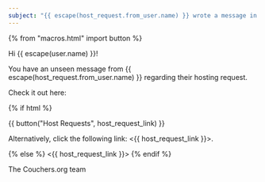 ```yaml
---
subject: "{{ escape(host_request.from_user.name) }} wrote a message in their hosting request"
---
```


{% from "macros.html" import button %}

Hi {{ escape(user.name) }}!

You have an unseen message from {{ escape(host_request.from_user.name) }} regarding their hosting request.

Check it out here:

{% if html %}

{{ button("Host Requests", host_request_link) }}

Alternatively, click the following link: <{{ host_request_link }}>.

{% else %}
<{{ host_request_link }}>
{% endif %}

The Couchers.org team
